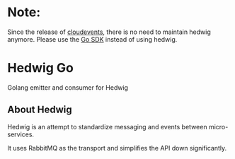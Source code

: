 # Note:

Since the release of [cloudevents](https://cloudevents.io), there is no need to maintain hedwig anymore. Please use the [Go SDK](https://github.com/cloudevents/sdk-go) instead of using hedwig.

# Hedwig Go

Golang emitter and consumer for Hedwig


## About Hedwig

Hedwig is an attempt to standardize messaging and events between micro-services.

It uses RabbitMQ as the transport and simplifies the API down significantly.
